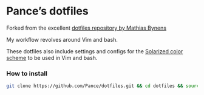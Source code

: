 # Pance’s dotfiles
Forked from the excellent [dotfiles repository by Mathias Bynens](https://github.com/mathiasbynens/dotfiles)

My workflow revolves around Vim and bash.

These dotfiles also include settings and configs for the [Solarized color scheme](http://ethanschoonover.com/solarized) to be used in Vim and bash.

### How to install

```bash
git clone https://github.com/Pance/dotfiles.git && cd dotfiles && source bootstrap.sh
```
